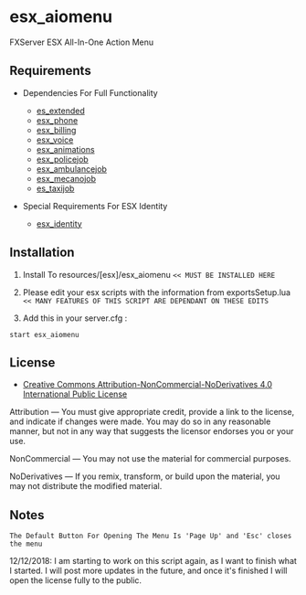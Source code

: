 # esx_aiomenu
FXServer ESX All-In-One Action Menu

## Requirements
* Dependencies For Full Functionality
  * [es_extended](https://github.com/ESX-Org/es_extended)
  * [esx_phone](https://github.com/ESX-Org/esx_phone)
  * [esx_billing](https://github.com/ESX-Org/esx_billing)
  * [esx_voice](https://github.com/ESX-Org/esx_voice)
  * [esx_animations](https://github.com/ESX-Org/esx_animations)
  * [esx_policejob](https://github.com/ESX-Org/esx_policejob)
  * [esx_ambulancejob](https://github.com/ESX-Org/esx_ambulancejob)
  * [esx_mecanojob](https://github.com/ESX-Org/esx_mecanojob)
  * [es_taxijob](https://github.com/ESX-Org/esx_taxijob)
  
* Special Requirements For ESX Identity
  * [esx_identity](https://github.com/ESX-Org/esx_identity)

## Installation

1) Install To resources/[esx]/esx_aiomenu
`<< MUST BE INSTALLED HERE`

2) Please edit your esx scripts with the information from exportsSetup.lua
`<< MANY FEATURES OF THIS SCRIPT ARE DEPENDANT ON THESE EDITS`

3) Add this in your server.cfg :
```
start esx_aiomenu
```

## License
* [Creative Commons Attribution-NonCommercial-NoDerivatives 4.0 International Public License](https://creativecommons.org/licenses/by-nc-nd/4.0/)

Attribution — You must give appropriate credit, provide a link to the license, and indicate if changes were made. You may do so in any reasonable manner, but not in any way that suggests the licensor endorses you or your use.

NonCommercial — You may not use the material for commercial purposes.

NoDerivatives — If you remix, transform, or build upon the material, you may not distribute the modified material.

## Notes
`The Default Button For Opening The Menu Is 'Page Up' and 'Esc' closes the menu`

12/12/2018: I am starting to work on this script again, as I want to finish what I started. I will post more updates in the future, and once it's finished I will open the license fully to the public.
